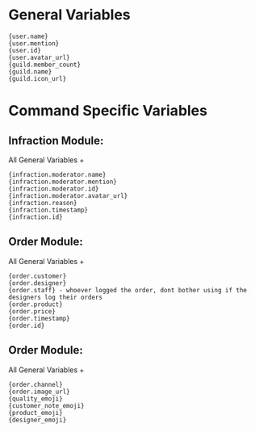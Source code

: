 # General Variables
```
{user.name}
{user.mention}
{user.id}
{user.avatar_url}
{guild.member_count}
{guild.name}
{guild.icon_url}
```
            
# Command Specific Variables

## Infraction Module:
  All General Variables + 
  ```
  {infraction.moderator.name}
  {infraction.moderator.mention}
  {infraction.moderator.id}
  {infraction.moderator.avatar_url}
  {infraction.reason}
  {infraction.timestamp}
  {infraction.id}
  ```
  
## Order Module:
  All General Variables + 
  ```
  {order.customer}
  {order.designer}
  {order.staff} - whoever logged the order, dont bother using if the designers log their orders
  {order.product}
  {order.price}
  {order.timestamp}
  {order.id}
  ```

## Order Module:
  All General Variables + 
  ```
  {order.channel}
  {order.image_url}
  {quality_emoji}
  {customer_note_emoji}
  {product_emoji}
  {designer_emoji}

  ```
  
